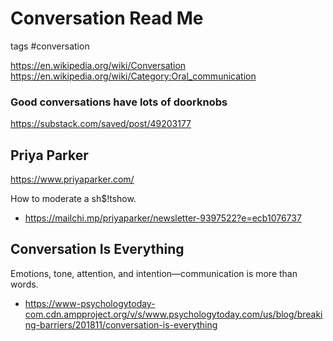 # Conversation Read Me

tags #conversation

https://en.wikipedia.org/wiki/Conversation
https://en.wikipedia.org/wiki/Category:Oral_communication


### Good conversations have lots of doorknobs

https://substack.com/saved/post/49203177


## Priya Parker

https://www.priyaparker.com/

How to moderate a sh$!tshow.
* https://mailchi.mp/priyaparker/newsletter-9397522?e=ecb1076737

## Conversation Is Everything
Emotions, tone, attention, and intention—communication is more than words.
* https://www-psychologytoday-com.cdn.ampproject.org/v/s/www.psychologytoday.com/us/blog/breaking-barriers/201811/conversation-is-everything